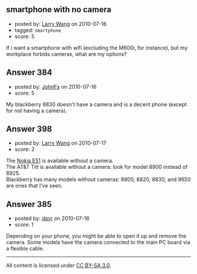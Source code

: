 ## smartphone with no camera

- posted by: [Larry Wang](https://stackexchange.com/users/-1/96-larry-wang) on 2010-07-16
- tagged: `smartphone`
- score: 5

<p>If i want a smartphone with wifi (excluding the M600i, for instance), but my workplace forbids cameras, what are my options?</p>



## Answer 384

- posted by: [JohnFx](https://stackexchange.com/users/-1/55-johnfx) on 2010-07-16
- score: 5

<p>My blackberry 8830 doesn't have a camera and is a decent phone (except for not having a camera).</p>



## Answer 398

- posted by: [Larry Wang](https://stackexchange.com/users/-1/96-larry-wang) on 2010-07-17
- score: 2

<p>The <a href="http://mobile.softpedia.com/phones/Nokia/Nokia-E51-no-camera.shtml" rel="nofollow">Nokia E51</a> is available without a camera.<br>
The AT&amp;T Tilt is available without a camera: look for model 8900 instead of 8925.<br>
Blackberry has many models without cameras: 8800, 8820, 8830, and 9650 are ones that I've seen.</p>



## Answer 385

- posted by: [davr](https://stackexchange.com/users/-1/23-davr) on 2010-07-16
- score: 1

<p>Depending on your phone, you might be able to open it up and remove the camera. Some models have the camera connected to the main PC board via a flexible cable.</p>




---

All content is licensed under [CC BY-SA 3.0](https://creativecommons.org/licenses/by-sa/3.0/).
